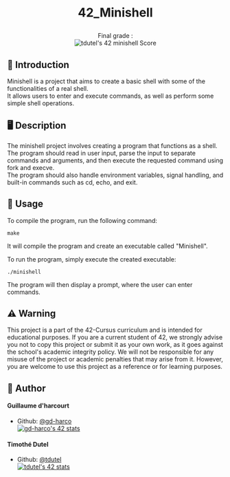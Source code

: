 

# <p align="center">42_Minishell</p>

<p align="center">Final grade :<br>
<img src="https://badge42.vercel.app/api/v2/clhg8mkri004408mjejmx1weo/project/3087656" alt="tdutel's 42 minishell Score"/><br>

## 📑 Introduction
Minishell is a project that aims to create a basic shell with some of the functionalities of a real shell.<br>
It allows users to enter and execute commands, as well as perform some simple shell operations.

## 🖥️ Description
The minishell project involves creating a program that functions as a shell. <br>
The program should read in user input, parse the input to separate commands and arguments, and then execute the requested command using fork and execve. <br>
The program should also handle environment variables, signal handling, and built-in commands such as cd, echo, and exit.

## 💽 Usage
To compile the program, run the following command:
```shell
make
```
It will compile the program and create an executable called "Minishell".<br>

To run the program, simply execute the created executable:
```shell
./minishell
```
The program will then display a prompt, where the user can enter commands.

##  ⚠️ Warning
This project is a part of the 42-Cursus curriculum and is intended for educational purposes. If you are a current student of 42, we strongly advise you not to copy this project or submit it as your own work, as it goes against the school's academic integrity policy. We will not be responsible for any misuse of the project or academic penalties that may arise from it. However, you are welcome to use this project as a reference or for learning purposes.

## 🙇 Author
#### Guillaume d'harcourt
- Github: [@gd-harco](https://github.com/gd-harco)<br>
<a href="https://github.com/JaeSeoKim/badge42"><img src="https://badge42.vercel.app/api/v2/cle01db6o00650fmmx6igm6z3/stats?cursusId=21&coalitionId=305" alt="gd-harco's 42 stats" /></a>
#### Timothé Dutel
- Github: [@tdutel](https://github.com/tdutel)<br>
<a href="https://github.com/JaeSeoKim/badge42"><img src="https://badge42.vercel.app/api/v2/clhg8mkri004408mjejmx1weo/stats?cursusId=21&coalitionId=305" alt="tdutel's 42 stats" /></a>
